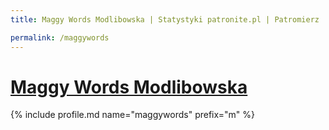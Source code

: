 ```yaml
---
title: Maggy Words Modlibowska | Statystyki patronite.pl | Patromierz

permalink: /maggywords
---
```


# [Maggy Words Modlibowska](https://patronite.pl/maggywords)

{% include profile.md name="maggywords" prefix="m" %}
